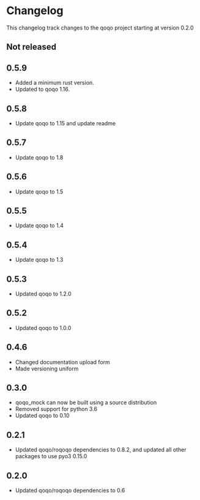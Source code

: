 # Changelog

This changelog track changes to the qoqo project starting at version 0.2.0

## Not released

## 0.5.9

* Added a minimum rust version.
* Updated to qoqo 1.16.

## 0.5.8

* Update qoqo to 1.15 and update readme

## 0.5.7

* Update qoqo to 1.8

## 0.5.6

* Update qoqo to 1.5

## 0.5.5

* Update qoqo to 1.4

## 0.5.4

* Update qoqo to 1.3

## 0.5.3

* Updated qoqo to 1.2.0

## 0.5.2

* Updated qoqo to 1.0.0

## 0.4.6

* Changed documentation upload form
* Made versioning uniform

## 0.3.0

* qoqo_mock can now be built using a source distribution
* Removed support for python 3.6
* Updated qoqo to 0.10

## 0.2.1

* Updated qoqo/roqoqo dependencies to 0.8.2, and updated all other packages to use pyo3 0.15.0
## 0.2.0

* Updated qoqo/roqoqo dependencies to 0.6
